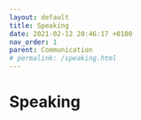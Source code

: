 ```yaml
---
layout: default
title: Speaking
date: 2021-02-12 20:46:17 +0100
nav_order: 1
parent: Communication
# permalink: /speaking.html
---
```


# Speaking



